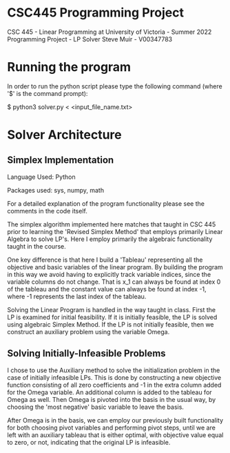 # CSC445 Programming Project

CSC 445 - Linear Programming at University of Victoria - Summer 2022
Programming Project - LP Solver
Steve Muir - V00347783

# Running the program

In order to run the python script please type the following command (where '$' is the command prompt):

$ python3 solver.py < <input_file_name.txt>

# Solver Architecture

## Simplex Implementation

Language Used: Python

Packages used: sys, numpy, math

For a detailed explanation of the program functionality please see the comments in the
code itself. 

The simplex algorithm implemented here matches that taught in CSC 445 prior to learning
the 'Revised Simplex Method' that employs primarily Linear Algebra to solve LP's. Here
I employ primarily the algebraic functionality taught in the course. 

One key difference is that here I build a 'Tableau' representing all the objective and
basic variables of the linear program. By building the program in this way we avoid having
to explicitly track variable indices, since the variable columns do not change. That is 
x_1 can always be found at index 0 of the tableau and the constant value can always be
found at index -1, where -1 represents the last index of the tableau.

Solving the Linear Program is handled in the way taught in class. First the LP is examined
for initial feasibility. If it is initially feasible, the LP is solved using algebraic 
Simplex Method. If the LP is not initially feasible, then we construct an auxiliary problem
using the variable Omega.

## Solving Initially-Infeasible Problems

I chose to use the Auxiliary method to solve the initialization problem in the case of
initially infeasible LPs. This is done by constructing a new objective function consisting
of all zero coefficients and -1 in the extra column added for the Omega variable. An 
additional column is added to the tableau for Omega as well. Then Omega is pivoted into
the basis in the usual way, by choosing the 'most negative' basic variable to leave the
basis. 

After Omega is in the basis, we can employ our previously built functionality for both
choosing pivot variables and performing pivot steps, until we are left with an auxiliary
tableau that is either optimal, with objective value equal to zero, or not, indicating
that the original LP is infeasible.
